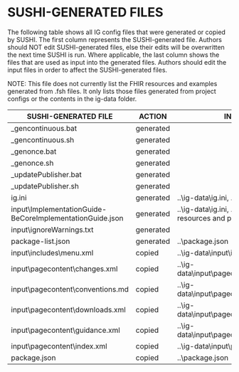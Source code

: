 # SUSHI-GENERATED FILES #

The following table shows all IG config files that were generated or copied by SUSHI.  The first column
represents the SUSHI-generated file. Authors should NOT edit SUSHI-generated files, else their edits will
be overwritten the next time SUSHI is run. Where applicable, the last column shows the files that are used
as input into the generated files. Authors should edit the input files in order to affect the SUSHI-generated
files.

NOTE: This file does not currently list the FHIR resources and examples generated from .fsh files. It only
lists those files generated from project configs or the contents in the ig-data folder.

| SUSHI-GENERATED FILE                                     | ACTION    | INPUT FILE(S)                                                       |
| -------------------------------------------------------- | --------- | ------------------------------------------------------------------- |
| _gencontinuous.bat                                       | generated |                                                                     |
| _gencontinuous.sh                                        | generated |                                                                     |
| _genonce.bat                                             | generated |                                                                     |
| _genonce.sh                                              | generated |                                                                     |
| _updatePublisher.bat                                     | generated |                                                                     |
| _updatePublisher.sh                                      | generated |                                                                     |
| ig.ini                                                   | generated | ..\ig-data\ig.ini, ..\package.json                                  |
| input\ImplementationGuide-BeCoreImplementationGuide.json | generated | ..\ig-data\ig.ini, ..\package.json, {all input resources and pages} |
| input\ignoreWarnings.txt                                 | generated |                                                                     |
| package-list.json                                        | generated | ..\package.json                                                     |
| input\includes\menu.xml                                  | copied    | ..\ig-data\input\includes\menu.xml                                  |
| input\pagecontent\changes.xml                            | copied    | ..\ig-data\input\pagecontent\5_changes.xml                          |
| input\pagecontent\conventions.md                         | copied    | ..\ig-data\input\pagecontent\3_conventions.md                       |
| input\pagecontent\downloads.xml                          | copied    | ..\ig-data\input\pagecontent\4_downloads.xml                        |
| input\pagecontent\guidance.xml                           | copied    | ..\ig-data\input\pagecontent\2_guidance.xml                         |
| input\pagecontent\index.xml                              | copied    | ..\ig-data\input\pagecontent\index.xml                              |
| package.json                                             | copied    | ..\package.json                                                     |
